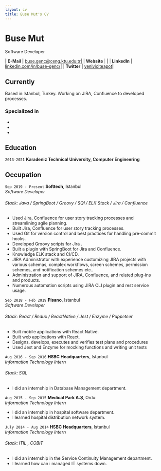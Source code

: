 ```yaml
---
layout: cv
title: Buse Mut's CV
---
```


# Buse Mut
Software Developer

| __E-Mail__   | [buse.genc@ceng.ktu.edu.tr](mailto:buse.genc@ceng.ktu.edu.tr)| 
| __Website__  |                                             |
| __LinkedIn__ | [linkedin.com/in/buse-genc/](https://www.linkedin.com/in/buse-genc/)|
| __Twitter__  | [veniviciteapot](https://twitter.com/veniviciteapot)|

## Currently

Based in Istanbul, Turkey. Working on JIRA, Confluence to developed processes.

### Specialized in

- 
- 
- 


## Education

`2013-2021`
__Karadeniz Technical University, Computer Engineering__


## Occupation

`Sep 2019 - Present`
__Softtech__, Istanbul  
_Software Developer_
###### Stack: Java / SpringBoot / Groovy / SQl / ELK Stack / Jira / Confluence

- Used Jira, Confluence for user story tracking processes and streamlining agile planning.
- Built Jira, Confluence for user story tracking processes.
- Used Git for version control and best practices for handling pre-commit hooks.
- Developed Groovy scripts for Jira .
- Built a plugin with SpringBoot for Jira and Confluence.
- Knowledge ELK stack and CI/CD.
- JIRA Administrator with experience customizing JIRA projects with various schemas, complex workflows, screen schemes, permission schemes, and notification schemes etc..
- Administration and support of JIRA, Confluence, and related plug-ins and products.
- Numerous automation scripts using JIRA CLI plugin and rest service usage.

`Sep 2018 - Feb 2019`
__Pisano__, Istanbul  
_Software Developer_
###### Stack: React / Redux / ReactNative / Jest / Enzyme / Puppeteer 

- Built mobile applications with React Native.
- Built web applications with React.
- Designs, develops, executes and verifies test plans and procedures
- Used Jest and Enzyme for mocking functions and writing unit tests


`Aug 2016 - Sep 2016`
__HSBC Headquarters__, Istanbul    
_Information Technology Intern_
###### Stack: SQL 

- I did an internship in Database Management department.


`Aug 2015 - Sep 2015` 
__Medical Park A.Ş__, Ordu  
_Information Technology Intern_

- I did an internship in hospital software department.
- I learned hospital distribution network system.

`July 2014 - Aug 2014` 
__HSBC Headquarters__, Istanbul  
_Information Technology Intern_
###### Stack: ITIL , COBIT 

- I did an internship in the Service Continuity Management department.
- I learned how can i managed IT systems down.




